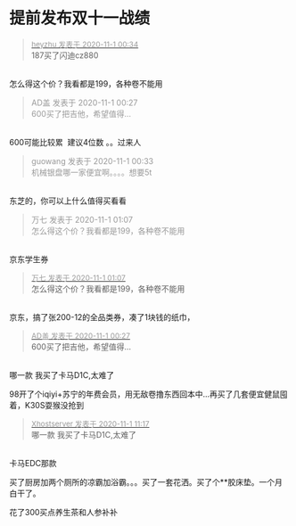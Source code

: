# 提前发布双十一战绩


<div class="quote"><blockquote><font size="2"><a href="https://www.hostloc.com/forum.php?mod=redirect&amp;goto=findpost&amp;pid=9383375&amp;ptid=760798" target="_blank"><font color="#999999">heyzhu 发表于 2020-11-1 00:34</font></a></font><br />
187买了闪迪cz880</blockquote></div><br />
怎么得这个价？我看都是199，各种卷不能用

<div class="quote"><blockquote><font color="#999999">AD盖 发表于 2020-11-1 00:27</font><br />
<font color="#999999">600买了把吉他，希望值得…</font></blockquote></div><br />
600可能比较累&nbsp;&nbsp;建议4位数 。。过来人

<div class="quote"><blockquote><font color="#999999">guowang 发表于 2020-11-1 00:33</font><br />
<font color="#999999">机械银盘哪一家便宜啊。。。。想要5t</font></blockquote></div><br />
东芝的，你可以上什么值得买看看

<div class="quote"><blockquote><font color="#999999">万七 发表于 2020-11-1 01:07</font><br />
<font color="#999999">怎么得这个价？我看都是199，各种卷不能用</font></blockquote></div><br />
京东学生券

<div class="quote"><blockquote><font size="2"><a href="https://www.hostloc.com/forum.php?mod=redirect&amp;goto=findpost&amp;pid=9383440&amp;ptid=760798" target="_blank"><font color="#999999">万七 发表于 2020-11-1 01:07</font></a></font><br />
怎么得这个价？我看都是199，各种卷不能用</blockquote></div><br />
京东，搞了张200-12的全品类券，凑了1块钱的纸巾，

<div class="quote"><blockquote><font size="2"><a href="https://www.hostloc.com/forum.php?mod=redirect&amp;goto=findpost&amp;pid=9383352&amp;ptid=760798" target="_blank"><font color="#999999">AD盖 发表于 2020-11-1 00:27</font></a></font><br />
600买了把吉他，希望值得…</blockquote></div><br />
哪一款 我买了卡马D1C,太难了

98开了个iqiyi+苏宁的年费会员，用无敌卷撸东西回本中...再买了几套便宜健鼠囤着，K30S耍猴没抢到<img id="aimg_A485m" onclick="zoom(this, this.src, 0, 0, 0)" class="zoom" src="https://cdn.jsdelivr.net/gh/hishis/forum-master/public/images/patch.gif" onmouseover="img_onmouseoverfunc(this)" onload="thumbImg(this)" border="0" alt="" />

<div class="quote"><blockquote><font size="2"><a href="https://www.hostloc.com/forum.php?mod=redirect&amp;goto=findpost&amp;pid=9384168&amp;ptid=760798" target="_blank"><font color="#999999">Xhostserver 发表于 2020-11-1 11:17</font></a></font><br />
哪一款 我买了卡马D1C,太难了</blockquote></div><br />
卡马EDC那款

买了厨房加两个厕所的凉霸加浴霸。。。买了一套花洒。买了个**胶床垫。一个月白干了。

花了300买点养生茶和人参补补<img src="static/image/smiley/default/lol.gif" smilieid="12" border="0" alt="" />
